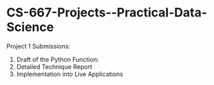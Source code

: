 # CS-667-Projects--Practical-Data-Science
Project 1 Submissions: 
1.  Draft of the Python Function: 
2.  Detailed Technique Report 
3.  Implementation into Live Applications
